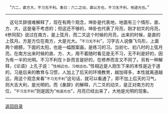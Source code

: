 &emsp;“``六二，直方大，不习无不利。象曰：六二之动，直以方也，不习无不利，地道光也。``”
___
&emsp;这句爻辞很难解释了，现在有两个观念，坤卦是代表地，地面有三个情形，直、方、大，这是毫不考虑的；但这还不够的，坤卦也代表了月亮，刚才初爻的月亮，《参同契》说过在南方，是上弦月，而二爻这个时候的月亮，出来的时候，是直的上弦月。方是方位在南方，大是光大。“``不习无不利``”，习字古人说像飞鸟形，上面两个翅膀，下面的太阳，也是一幅图案画，是练习的习。当初七、初八时的上弦月亮，在南方出来时候的直、方、大，用不着随时看见是无不习，无不利是好的，因为有一半的光明。不习不利在卜卦而言是好的，在修养而言又不同了。另有一种解释，《论语》上孔子说：“``性相近也，习相远也。``”性相近是人刚生下来的本性是近于道的，习是后来的教育与习惯，人加上了后天的环境教育，越加得多，本性就离道越远，用这个观念来看“``不习无不利``”这句话，就可以看通了，即不加上后天的习气，则大吉大利，是光明的。而《彖辞》的解释，六二爻的动爻，是正对南方的方位，“``不习无不利``”则是因为“``地道光也``”，月亮已经出来了，大地是光明的现象。
___
[返回目录](../../master/README.md#目录)